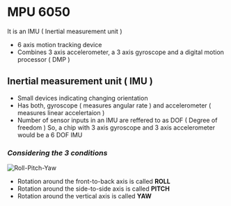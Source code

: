 # MPU 6050 #

It is an IMU ( Inertial measurement unit ) 
- 6 axis motion tracking device 
- Combines 3 axis accelerometer, a 3 axis gyroscope and a digital motion processor ( DMP ) 

## Inertial measurement unit ( IMU ) ##
- Small devices indicating changing orientation 
- Has both, gyroscope ( measures angular rate ) and accelerometer ( measures linear accelertaion )
- Number of sensor inputs in an IMU are reffered to as DOF ( Degree of freedom ) 
  So, a chip with 3 axis gyroscope and 3 axis accelerometer would be a 6 DOF IMU 
  
### *Considering the 3 conditions* ###
![Roll-Pitch-Yaw](https://user-images.githubusercontent.com/104309685/185696147-da59e829-e3bb-4509-b4c0-4a730aaf6749.jpg)
- Rotation around the front-to-back axis is called **ROLL**
- Rotation around the side-to-side axis is called **PITCH**
- Rotation around the vertical axis is called **YAW**

